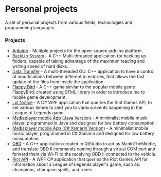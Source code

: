 # Personal projects

A set of personal projects from various fields, technologies and programming languages

### Projects

* [Arduino](https://github.com/rafatyn/Dev/tree/master/Arduino%20(C%20y%20C%2B%2B)) - Multiple projects for the open-source arduino platform.
* [BackUp System](https://github.com/rafatyn/Dev/tree/master/BackUp%20System%20(C%2B%2B)) - A C++ Multi-threaded application for backing up folders, capable of taking advantage of the maximum reading and writing speed of hard disks.
* [Data Transfer](https://github.com/rafatyn/Dev/tree/master/Data%20Transfer%20(C%2B%2B)) - A multi-threaded GUI C++ application to have a control of modifications between different directories, that allows the fast update of the files from inside the application.
* [Flappy Bird](https://github.com/rafatyn/Dev/tree/master/Flappy-bird%20(C%2B%2B)) - A C++ game similar to the popular mobile game FlappyBird, created using SFML library in order to introduce me to mobile game development.
* [Lol Notice](https://github.com/rafatyn/Dev/tree/master/Lol%20Notice%20(C%23%20WPF)) - A C# WPF application that queries the Riot Games API, to set various timers to alert you to various events happening in the League of Legends game.
* [Mediaplayer mobile App (Java Version)](https://github.com/rafatyn/Dev/tree/master/Mobile%20MediaPlayer%20(Java%20Android)) - A minimalist mobile music player, programmed in Java and designed for low battery consumption.
* [Mediaplayer mobile App (C# Xamarin Version)](https://github.com/rafatyn/Dev/tree/master/Mobile%20MediaPlayer%20(Xamarin%20Android)/MediaPlayer) - A minimalist mobile music player, programmed in C# Xamarin and designed for low battery consumption.
* [OBD](https://github.com/rafatyn/Dev/tree/master/OBD%20(Qt%20C%2B%2B)) - A C++ application created in QtStudio to act as ManInTheMiddle, and translate OBD II commands coming through a virtual COM port and forward them via Wi-Fi to the receiving OBD II connected to the vehicle.
* [Riot API](https://github.com/rafatyn/Dev/tree/master/Riot%20API%20(C%23%20WPF)) - A WPF C# application that queries the Riot Games API for information about a League of Legends player's game, such as: champions, champion spells, and runes